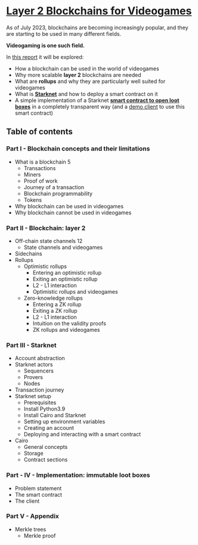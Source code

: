 # [Layer 2 Blockchains for Videogames](https://github.com/Lapo9/Layer-2-Blockchains-for-Videogames/blob/master/Latex/Layer%202%20blockchains%20for%20videogames.pdf)
As of July 2023, blockchains are becoming increasingly popular, and they are starting to be used in many different fields.

**Videogaming is one such field.**

In [this report](https://github.com/Lapo9/Layer-2-Blockchains-for-Videogames/blob/master/Latex/Layer%202%20blockchains%20for%20videogames.pdf) it will be explored:
- How a blockchain can be used in the world of videogames
- Why more scalable **layer 2** blockchains are needed
- What are **rollups** and why they are particularly well suited for videogames
- What is [**Starknet**](https://www.starknet.io/en/what-is-starknet) and how to deploy a smart contract on it
- A simple implementation of a Starknet [**smart contract to open loot boxes**](https://github.com/Lapo9/Layer-2-Blockchains-for-Videogames/blob/master/LootBoxSmartContract/LootBoxSmartContract.cairo) in a completely transparent way (and a [demo client](https://github.com/Lapo9/Layer-2-Blockchains-for-Videogames/blob/master/LootBoxSmartContract/LootBoxClient.py) to use this smart contract)

## Table of contents
### Part I - Blockchain concepts and their limitations
- What is a blockchain 5
    - Transactions
    - Miners
    - Proof of work
    - Journey of a transaction
    - Blockchain programmability
    - Tokens
- Why blockchain can be used in videogames
- Why blockchain cannot be used in videogames
### Part II - Blockchain: layer 2
- Off-chain state channels 12
    - State channels and videogames
- Sidechains
- Rollups
    - Optimistic rollups
        - Entering an optimistic rollup
        - Exiting an optimistic rollup
        - L2 - L1 interaction
        - Optimistic rollups and videogames
    - Zero-knowledge rollups
        - Entering a ZK rollup
        - Exiting a ZK rollup
        - L2 - L1 interaction
        - Intuition on the validity proofs
        - ZK rollups and videogames
### Part III - Starknet
- Account abstraction
- Starknet actors
    - Sequencers
    - Provers
    - Nodes
- Transaction journey
- Starknet setup
    - Prerequisites
    - Install Python3.9
    - Install Cairo and Starknet
    - Setting up environment variables
    - Creating an account
    - Deploying and interacting with a smart contract
- Cairo
    - General concepts
    - Storage
    - Contract sections
### Part - IV - Implementation: immutable loot boxes
- Problem statement
- The smart contract
- The client
### Part V - Appendix
- Merkle trees
  - Merkle proof
